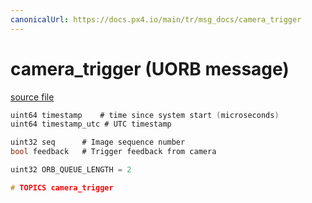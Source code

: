 ```yaml
---
canonicalUrl: https://docs.px4.io/main/tr/msg_docs/camera_trigger
---
```


# camera_trigger (UORB message)



[source file](https://github.com/PX4/PX4-Autopilot/blob/release/1.13/msg/camera_trigger.msg)

```c
uint64 timestamp    # time since system start (microseconds)
uint64 timestamp_utc # UTC timestamp

uint32 seq      # Image sequence number
bool feedback   # Trigger feedback from camera

uint32 ORB_QUEUE_LENGTH = 2

# TOPICS camera_trigger
```
